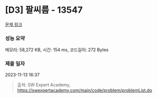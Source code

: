 # [D3] 팔씨름 - 13547 

[문제 링크](https://swexpertacademy.com/main/code/problem/problemDetail.do?contestProbId=AX6PP9G6p1sDFAS9) 

### 성능 요약

메모리: 58,272 KB, 시간: 154 ms, 코드길이: 272 Bytes

### 제출 일자

2023-11-13 16:37



> 출처: SW Expert Academy, https://swexpertacademy.com/main/code/problem/problemList.do